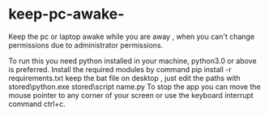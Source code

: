 # keep-pc-awake-
Keep the pc or laptop awake while you are away , when you can't change permissions due to administrator permissions.


To run this you need python installed in your machine, python3.0 or above is preferred.
Install the required modules by command pip install -r requirements.txt
keep the bat file on desktop , just edit the paths  with stored\python.exe stored\script name.py
To stop the app you can move the mouse pointer to any corner of your screen or use the keyboard interrupt command ctrl+c.
